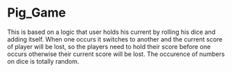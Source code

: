 # Pig_Game
This is based on a logic that user holds his current by rolling his dice and adding itself. When one occurs it switches to another and the current score of player will be lost, so the players need to hold their score before one occurs otherwise their current score will be lost. The occurence of numbers on dice is totally random.
